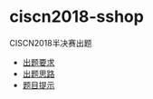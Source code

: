 # ciscn2018-sshop

CISCN2018半决赛出题

- [出题要求](../../blob/master/requirements.md)
- [出题思路](../../blob/master/template/writeup.md)
- [题目提示](../../blob/master/template/README.md)
